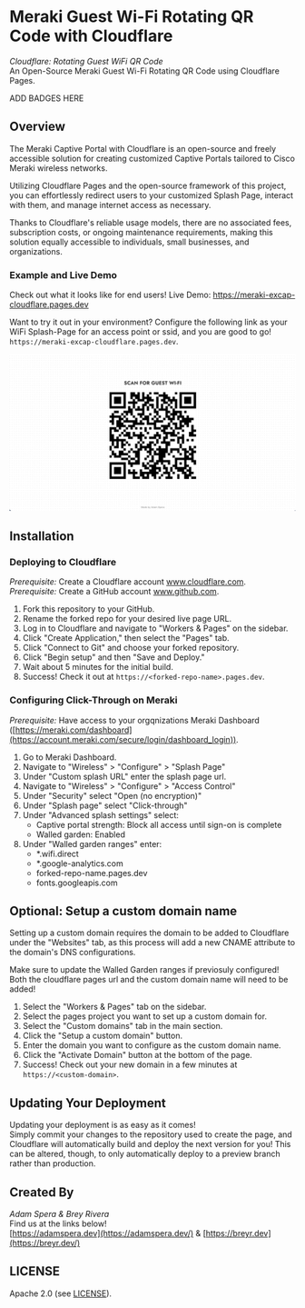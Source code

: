 # Meraki Guest Wi-Fi Rotating QR Code with Cloudflare

*Cloudflare: Rotating Guest WiFi QR Code*  
An Open-Source Meraki Guest Wi-Fi Rotating QR Code using Cloudflare Pages.

ADD BADGES HERE

## Overview

The Meraki Captive Portal with Cloudflare is an open-source and freely accessible solution for creating customized Captive Portals tailored to Cisco Meraki wireless networks.

Utilizing Cloudflare Pages and the open-source framework of this project, you can effortlessly redirect users to your customized Splash Page, interact with them, and manage internet access as necessary.

Thanks to Cloudflare's reliable usage models, there are no associated fees, subscription costs, or ongoing maintenance requirements, making this solution equally accessible to individuals, small businesses, and organizations.

### Example and Live Demo

Check out what it looks like for end users! Live Demo: https://meraki-excap-cloudflare.pages.dev

Want to try it out in your environment? Configure the following link as your WiFi Splash-Page for an access point or ssid, and you are good to go! ```https://meraki-excap-cloudflare.pages.dev```.

![Screenshot of Live Demo](screenshot.png)

## Installation

### Deploying to Cloudflare

_Prerequisite:_ Create a Cloudflare account www.cloudflare.com.  
_Prerequisite:_ Create a GitHub account www.github.com.  

1. Fork this repository to your GitHub.
2. Rename the forked repo for your desired live page URL.
3. Log in to Cloudflare and navigate to "Workers & Pages" on the sidebar.
4. Click "Create Application," then select the "Pages" tab.
5. Click "Connect to Git" and choose your forked repository.
6. Click "Begin setup" and then "Save and Deploy."
7. Wait about 5 minutes for the initial build.
8. Success! Check it out at ```https://<forked-repo-name>.pages.dev```.

### Configuring Click-Through on Meraki

_Prerequisite:_ Have access to your orgqnizations Meraki Dashboard ([https://meraki.com/dashboard](https://account.meraki.com/secure/login/dashboard_login)).  

1. Go to Meraki Dashboard.
2. Navigate to "Wireless" > "Configure" > "Splash Page"
3. Under "Custom splash URL" enter the splash page url.
4. Navigate to "Wireless" > "Configure" > "Access Control"
5. Under "Security" select "Open (no encryption)"
6. Under "Splash page" select "Click-through"
7. Under "Advanced splash settings" select:
   - Captive portal strength: Block all access until sign-on is complete
   - Walled garden: Enabled
8. Under "Walled garden ranges" enter:
   - *.wifi.direct
   - *.google-analytics.com
   - forked-repo-name.pages.dev
   - fonts.googleapis.com

## Optional: Setup a custom domain name

Setting up a custom domain requires the domain to be added to Cloudflare under the "Websites" tab, as this process will add a new CNAME attribute to the domain's DNS configurations.

Make sure to update the Walled Garden ranges if previosuly configured! Both the cloudflare pages url and the custom domain name will need to be added!

1. Select the "Workers & Pages" tab on the sidebar.
2. Select the pages project you want to set up a custom domain for.
3. Select the "Custom domains" tab in the main section.
4. Click the "Setup a custom domain" button.
5. Enter the domain you want to configure as the custom domain name.
6. Click the "Activate Domain" button at the bottom of the page.
7. Success! Check out your new domain in a few minutes at ```https://<custom-domain>```.

## Updating Your Deployment

Updating your deployment is as easy as it comes!  
Simply commit your changes to the repository used to create the page, and Cloudflare will automatically build and deploy the next version for you! This can be altered, though, to only automatically deploy to a preview branch rather than production.

## Created By
*Adam Spera & Brey Rivera*  
Find us at the links below!  
[https://adamspera.dev](https://adamspera.dev/) & [https://breyr.dev](https://breyr.dev/)

## LICENSE
Apache 2.0 (see [LICENSE](./LICENSE)).
